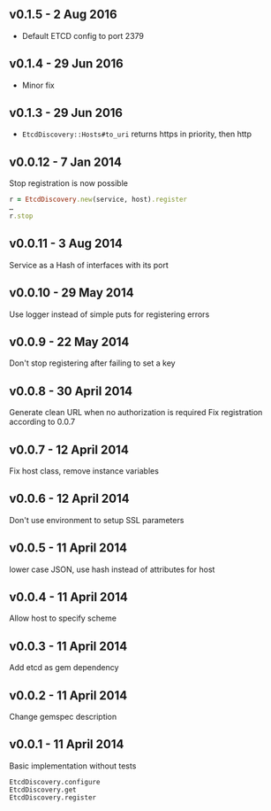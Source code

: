 ## v0.1.5 - 2 Aug 2016

* Default ETCD config to port 2379

## v0.1.4 - 29 Jun 2016

* Minor fix

## v0.1.3 - 29 Jun 2016

* `EtcdDiscovery::Hosts#to_uri` returns https in priority, then http

## v0.0.12 - 7 Jan 2014

Stop registration is now possible

```ruby
r = EtcdDiscovery.new(service, host).register
…
r.stop
```

## v0.0.11 - 3 Aug 2014

Service as a Hash of interfaces with its port

## v0.0.10 - 29 May 2014

Use logger instead of simple puts for registering errors

## v0.0.9 - 22 May 2014

Don't stop registering after failing to set a key

## v0.0.8 - 30 April 2014

Generate clean URL when no authorization is required
Fix registration according to 0.0.7

## v0.0.7 - 12 April 2014

Fix host class, remove instance variables

## v0.0.6 - 12 April 2014

Don't use environment to setup SSL parameters

## v0.0.5 - 11 April 2014

lower case JSON, use hash instead of attributes for host

## v0.0.4 - 11 April 2014

Allow host to specify scheme

## v0.0.3 - 11 April 2014

Add etcd as gem dependency

## v0.0.2 - 11 April 2014

Change gemspec description

## v0.0.1 - 11 April 2014

Basic implementation without tests

```
EtcdDiscovery.configure
EtcdDiscovery.get
EtcdDiscovery.register
```
